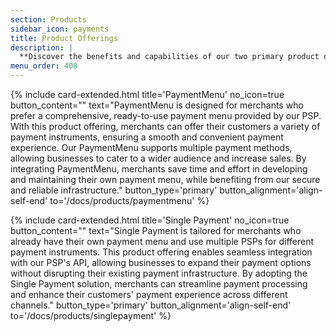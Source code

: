 ```yaml
---
section: Products
sidebar_icon: payments
title: Product Offerings
description: |
  **Discover the benefits and capabilities of our two primary product offerings, PaymentMenu and Single Payment. Catering to different merchant needs, these solutions streamline online transactions while offering a seamless and secure payment experience. Browse the details below to understand the distinct advantages of each product offering and make an informed decision on the best fit for your business.**
menu_order: 400
---
```


{% include card-extended.html
  title='PaymentMenu'
  no_icon=true
  button_content=""
  text="PaymentMenu is designed for merchants who prefer a comprehensive, ready-to-use payment menu provided by our PSP. With this product offering, merchants can offer their customers a variety of payment instruments, ensuring a smooth and convenient payment experience. Our PaymentMenu supports multiple payment methods, allowing businesses to cater to a wider audience and increase sales. By integrating PaymentMenu, merchants save time and effort in developing and maintaining their own payment menu, while benefiting from our secure and reliable infrastructure."
  button_type='primary'
  button_alignment='align-self-end'
  to='/docs/products/paymentmenu'
%}

{% include card-extended.html
  title='Single Payment'
  no_icon=true
  button_content=""
  text="Single Payment is tailored for merchants who already have their own payment menu and use multiple PSPs for different payment instruments. This product offering enables seamless integration with our PSP's API, allowing businesses to expand their payment options without disrupting their existing payment infrastructure. By adopting the Single Payment solution, merchants can streamline payment processing and enhance their customers' payment experience across different channels."
  button_type='primary'
  button_alignment='align-self-end'
  to='/docs/products/singlepayment'
%}
